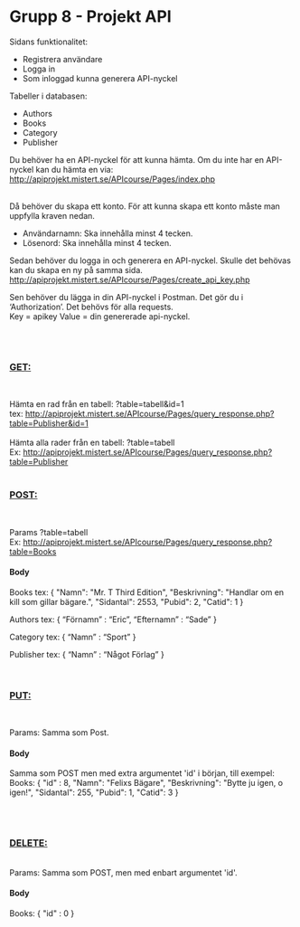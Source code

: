<h1>Grupp 8 - Projekt API </h1>

Sidans funktionalitet:
<ul>
	<li>Registrera användare</li>
	<li>Logga in</li>
	<li>Som inloggad kunna generera API-nyckel</li>
</ul>

Tabeller i databasen:
<ul>
	<li>Authors</li>
	<li>Books</li>
	<li>Category</li>
	<li>Publisher</li>
</ul>

Du behöver ha en API-nyckel för att kunna hämta.
Om du inte har en API-nyckel kan du hämta en via:<br>
<a href="http://apiprojekt.mistert.se/APIcourse/Pages/index.php">
	http://apiprojekt.mistert.se/APIcourse/Pages/index.php</a>
<br><br>

Då behöver du skapa ett konto. För att kunna skapa ett konto måste man uppfylla kraven nedan.<br>
<ul>
	<li>Användarnamn: Ska innehålla minst 4 tecken.</li>
	<li>Lösenord: Ska innehålla minst 4 tecken.</li>
</ul>


Sedan behöver du logga in och generera en API-nyckel. Skulle det behövas kan du skapa en ny på samma sida.<br>
<a href="http://apiprojekt.mistert.se/APIcourse/Pages/create_api_key.php">
	http://apiprojekt.mistert.se/APIcourse/Pages/create_api_key.php</a><br>

Sen behöver du lägga in din API-nyckel i Postman. Det gör du i <br>
‘Authorization’. Det behövs för alla requests.<br>
Key = apikey
Value = din genererade api-nyckel.

<br><br>

<h3><u>GET:</u></h3>
<br>

Hämta en rad från en tabell:
?table=tabell&id=1<br>
tex: <a href="http://apiprojekt.mistert.se/APIcourse/Pages/query_response.php?table=Publisher&id=1">
	http://apiprojekt.mistert.se/APIcourse/Pages/query_response.php?table=Publisher&id=1</a><br><br>
Hämta alla rader från en tabell:
?table=tabell<br>
Ex: <a href="http://apiprojekt.mistert.se/APIcourse/Pages/query_response.php?table=Publisher">
	http://apiprojekt.mistert.se/APIcourse/Pages/query_response.php?table=Publisher</a><br><br>


<h3><u>POST:</u></h3>
<br>

Params
?table=tabell<br>
Ex: <a href="http://apiprojekt.mistert.se/APIcourse/Pages/query_response.php?table=Books">
http://apiprojekt.mistert.se/APIcourse/Pages/query_response.php?table=Books</a><br>
<h4>Body</h4>

<p>Books tex:
{
		"Namn": "Mr. T Third Edition",
		"Beskrivning": "Handlar om en kill som gillar bägare.",
		"Sidantal": 2553,
		"Pubid": 2,
		"Catid": 1
}</p>

<p>Authors tex:
{
		 “Förnamn” : “Eric”,
		 “Efternamn” : “Sade”
}</p>

<p>Category tex:
{
		 “Namn” : “Sport”
}</p>
<p>Publisher tex:
{
		 “Namn” : “Något Förlag”
}</p>

<br>

<h3><u>PUT:</u></h3>
<br>

Params:
Samma som Post.<br>
<h4>Body</h4>

<p>Samma som POST men med extra argumentet 'id' i början, till exempel:<br>
	Books:
{
		 "id" : 8,
		"Namn": "Felixs Bägare",
		"Beskrivning": "Bytte ju igen, o igen!",
		"Sidantal": 255,
		"Pubid": 1,
		"Catid": 3
}</p>

<br><br>

<h3><u>DELETE:</u></h3><br>
Params:
Samma som POST, men med enbart argumentet 'id'.<br>
<h4>Body</h4>
<p>Books:
	{
		"id" : 0
	} </p>
